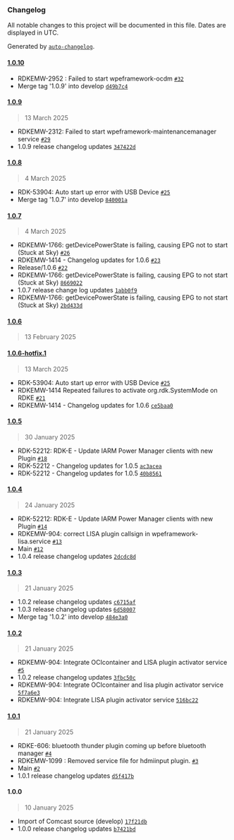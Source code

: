 ### Changelog

All notable changes to this project will be documented in this file. Dates are displayed in UTC.

Generated by [`auto-changelog`](https://github.com/CookPete/auto-changelog).

#### [1.0.10](https://github.com/rdkcentral/thunder-startup-services/compare/1.0.9...1.0.10)

- RDKEMW-2952 : Failed to start wpeframework-ocdm [`#32`](https://github.com/rdkcentral/thunder-startup-services/pull/32)
- Merge tag '1.0.9' into develop [`d49b7c4`](https://github.com/rdkcentral/thunder-startup-services/commit/d49b7c400372e35223ef6a75a9e6f2b61cd77348)

#### [1.0.9](https://github.com/rdkcentral/thunder-startup-services/compare/1.0.8...1.0.9)

> 13 March 2025

- RDKEMW-2312: Failed to start wpeframework-maintenancemanager service [`#29`](https://github.com/rdkcentral/thunder-startup-services/pull/29)
- 1.0.9 release changelog updates [`347422d`](https://github.com/rdkcentral/thunder-startup-services/commit/347422dd9bcec83d15f94abc4eea37e88c4d9a6d)

#### [1.0.8](https://github.com/rdkcentral/thunder-startup-services/compare/1.0.7...1.0.8)

> 4 March 2025

- RDK-53904: Auto start up error with USB Device [`#25`](https://github.com/rdkcentral/thunder-startup-services/pull/25)
- Merge tag '1.0.7' into develop [`840001a`](https://github.com/rdkcentral/thunder-startup-services/commit/840001a4f8124eae78ae858f655837196e219bc3)

#### [1.0.7](https://github.com/rdkcentral/thunder-startup-services/compare/1.0.6...1.0.7)

> 4 March 2025

- RDKEMW-1766: getDevicePowerState is failing, causing EPG not to start (Stuck at Sky) [`#26`](https://github.com/rdkcentral/thunder-startup-services/pull/26)
- RDKEMW-1414 - Changelog updates for 1.0.6 [`#23`](https://github.com/rdkcentral/thunder-startup-services/pull/23)
- Release/1.0.6 [`#22`](https://github.com/rdkcentral/thunder-startup-services/pull/22)
- RDKEMW-1766: getDevicePowerState is failing, causing EPG to not start (Stuck at Sky) [`8669022`](https://github.com/rdkcentral/thunder-startup-services/commit/8669022b7d9a26b7fc8ce6c6062c456e6b73834f)
- 1.0.7 release change log updates [`1abb0f9`](https://github.com/rdkcentral/thunder-startup-services/commit/1abb0f9aa102e1c36df1cf349efb7ecf0c2d5d12)
- RDKEMW-1766: getDevicePowerState is failing, causing EPG to not start (Stuck at Sky) [`2bd433d`](https://github.com/rdkcentral/thunder-startup-services/commit/2bd433d08b7485c0355998dc5eae9985adfe0dae)

#### [1.0.6](https://github.com/rdkcentral/thunder-startup-services/compare/1.0.6-hotfix.1...1.0.6)

> 13 February 2025

#### [1.0.6-hotfix.1](https://github.com/rdkcentral/thunder-startup-services/compare/1.0.5...1.0.6-hotfix.1)

> 13 March 2025

- RDK-53904: Auto start up error with USB Device [`#25`](https://github.com/rdkcentral/thunder-startup-services/pull/25)
- RDKEMW-1414 Repeated failures to activate org.rdk.SystemMode on RDKE [`#21`](https://github.com/rdkcentral/thunder-startup-services/pull/21)
- RDKEMW-1414 - Changelog updates for 1.0.6 [`ce5baa0`](https://github.com/rdkcentral/thunder-startup-services/commit/ce5baa043545dd135b568a194085720b9ad837ca)

#### [1.0.5](https://github.com/rdkcentral/thunder-startup-services/compare/1.0.4...1.0.5)

> 30 January 2025

- RDK-52212: RDK-E - Update IARM Power Manager clients with new Plugin [`#18`](https://github.com/rdkcentral/thunder-startup-services/pull/18)
- RDK-52212 - Changelog updates for 1.0.5 [`ac3acea`](https://github.com/rdkcentral/thunder-startup-services/commit/ac3acea0d281024ac0a32bb92bdd4742b0a466f5)
- RDK-52212 - Changelog updates for 1.0.5 [`40b8561`](https://github.com/rdkcentral/thunder-startup-services/commit/40b85617809912adf891ccfe6450cc3219563059)

#### [1.0.4](https://github.com/rdkcentral/thunder-startup-services/compare/1.0.3...1.0.4)

> 24 January 2025

- RDK-52212: RDK-E - Update IARM Power Manager clients with new Plugin [`#14`](https://github.com/rdkcentral/thunder-startup-services/pull/14)
- RDKEMW-904: correct LISA plugin callsign in wpeframework-lisa.service [`#13`](https://github.com/rdkcentral/thunder-startup-services/pull/13)
- Main [`#12`](https://github.com/rdkcentral/thunder-startup-services/pull/12)
- 1.0.4 release changelog updates [`2dcdc8d`](https://github.com/rdkcentral/thunder-startup-services/commit/2dcdc8d9a70fad094afa207c7a6ef3fdde72569e)

#### [1.0.3](https://github.com/rdkcentral/thunder-startup-services/compare/1.0.2...1.0.3)

> 21 January 2025

- 1.0.2 release changelog updates [`c6715af`](https://github.com/rdkcentral/thunder-startup-services/commit/c6715af2e65b17af5c88db0e3d9adbc52cd6140a)
- 1.0.3 release changelog updates [`6d58007`](https://github.com/rdkcentral/thunder-startup-services/commit/6d580074ea92ee2aed9c69c63f94e0df534bc312)
- Merge tag '1.0.2' into develop [`484e3a0`](https://github.com/rdkcentral/thunder-startup-services/commit/484e3a03896a5701c0d346d20c9755139e25e5c8)

#### [1.0.2](https://github.com/rdkcentral/thunder-startup-services/compare/1.0.1...1.0.2)

> 21 January 2025

- RDKEMW-904: Integrate OCIcontainer and LISA plugin activator service [`#5`](https://github.com/rdkcentral/thunder-startup-services/pull/5)
- 1.0.2 release changelog updates [`3fbc50c`](https://github.com/rdkcentral/thunder-startup-services/commit/3fbc50ce0837fe30a50e4c17beb7a4629764b4c8)
- RDKEMW-904: Integrate OCIcontainer and lisa plugin activator service [`5f7a6e3`](https://github.com/rdkcentral/thunder-startup-services/commit/5f7a6e3a8172c457693b122046985734e9bf56e9)
- RDKEMW-904: Integrate LISA plugin activator service [`516bc22`](https://github.com/rdkcentral/thunder-startup-services/commit/516bc2210663d26efa0a8e7458c1d527f6deb55d)

#### [1.0.1](https://github.com/rdkcentral/thunder-startup-services/compare/1.0.0...1.0.1)

> 21 January 2025

- RDKE-606: bluetooth thunder plugin coming up before bluetooth manager [`#4`](https://github.com/rdkcentral/thunder-startup-services/pull/4)
- RDKEMW-1099 : Removed service file for hdmiinput plugin. [`#3`](https://github.com/rdkcentral/thunder-startup-services/pull/3)
- Main [`#2`](https://github.com/rdkcentral/thunder-startup-services/pull/2)
- 1.0.1 release changelog updates [`d5f417b`](https://github.com/rdkcentral/thunder-startup-services/commit/d5f417b9b3869d1c58c5ff33f35b6c18bcdc08be)

#### 1.0.0

> 10 January 2025

- Import of Comcast source (develop) [`17f21db`](https://github.com/rdkcentral/thunder-startup-services/commit/17f21db646161f9ee342efda6e53bf55b1a591bf)
- 1.0.0 release changelog updates [`b7421bd`](https://github.com/rdkcentral/thunder-startup-services/commit/b7421bdd8a63891b60d75af4b731080f365998d1)
